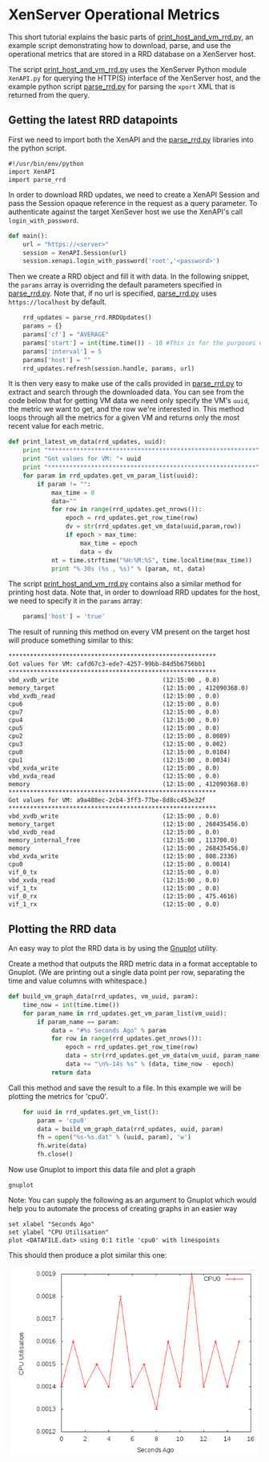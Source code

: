 # XenServer Operational Metrics

This short tutorial explains the basic parts of [print_host_and_vm_rrd.py](print_host_and_vm_rrd.py), an example script demonstrating how to download, parse, and use the operational metrics that are stored in a RRD database on a XenServer host.

The script [print_host_and_vm_rrd.py](print_host_and_vm_rrd.py) uses the XenServer Python module `XenAPI.py` for querying the HTTP(S) interface of the XenServer host, and the example python script [parse_rrd.py](parse_rrd.py) for parsing the `xport` XML that is returned from the query.

## Getting the latest RRD datapoints

First we need to import both the XenAPI and the [parse_rrd.py](parse_rrd.py) libraries into the python script.

```shell
#!/usr/bin/env/python
import XenAPI
import parse_rrd
```

In order to download RRD updates, we need to create a XenAPI Session and pass the Session opaque reference in the request as a query parameter. To authenticate against the target XenSever host we use the XenAPI's call `login_with_password`.

```python
def main():
    url = "https://<server>"
    session = XenAPI.Session(url)
    session.xenapi.login_with_password('root','<password>')
```

Then we create a RRD object and fill it with data. In the following snippet, the `params` array is overriding the default parameters specified in [parse_rrd.py](parse_rrd.py). Note that, if no url is specified, [parse_rrd.py](parse_rrd.py) uses `https://localhost` by default.

```python
    rrd_updates = parse_rrd.RRDUpdates()
    params = {}
    params['cf'] = "AVERAGE"
    params['start'] = int(time.time()) - 10 #This is for the purposes of this tutorial
    params['interval'] = 5
    params['host'] = ""
    rrd_updates.refresh(session.handle, params, url)
```

It is then very easy to make use of the calls provided in [parse_rrd.py](parse_rrd.py) to extract and search through the downloaded data. You can see from the code below that for getting VM data we need only specify the VM's `uuid`, the metric we want to get, and the row we're interested in. This method loops through all the metrics for a given VM and returns only the most recent value for each metric.

```python
def print_latest_vm_data(rrd_updates, uuid):
    print "**********************************************************"
    print "Got values for VM: "+ uuid
    print "**********************************************************"
    for param in rrd_updates.get_vm_param_list(uuid):
        if param != "":
            max_time = 0
            data=""
            for row in range(rrd_updates.get_nrows()):
                epoch = rrd_updates.get_row_time(row)
                dv = str(rrd_updates.get_vm_data(uuid,param,row))
                if epoch > max_time:
                    max_time = epoch
                    data = dv
            nt = time.strftime("%H:%M:%S", time.localtime(max_time))
            print "%-30s (%s , %s)" % (param, nt, data)
```

The script [print_host_and_vm_rrd.py](print_host_and_vm_rrd.py) contains also a similar method for printing host data. Note that, in order to download RRD updates for the host, we need to specify it in the `params` array:

```python
    params['host'] = 'true'
```

The result of running this method on every VM present on the target host will produce something similar to this:

```
**********************************************************
Got values for VM: cafd67c3-ede7-4257-99bb-84d5b6756bb1
**********************************************************
vbd_xvdb_write                             (12:15:00 , 0.0)
memory_target                              (12:15:00 , 412090368.0)
vbd_xvdb_read                              (12:15:00 , 0.0)
cpu6                                       (12:15:00 , 0.0)
cpu7                                       (12:15:00 , 0.0)
cpu4                                       (12:15:00 , 0.0)
cpu5                                       (12:15:00 , 0.0)
cpu2                                       (12:15:00 , 0.0089)
cpu3                                       (12:15:00 , 0.002)
cpu0                                       (12:15:00 , 0.0104)
cpu1                                       (12:15:00 , 0.0034)
vbd_xvda_write                             (12:15:00 , 0.0)
vbd_xvda_read                              (12:15:00 , 0.0)
memory                                     (12:15:00 , 412090368.0)
**********************************************************
Got values for VM: a9a488ec-2cb4-3ff3-77be-8d8cc453e32f
**********************************************************
vbd_xvdb_write                             (12:15:00 , 0.0)
memory_target                              (12:15:00 , 268435456.0)
vbd_xvdb_read                              (12:15:00 , 0.0)
memory_internal_free                       (12:15:00 , 113700.0)
memory                                     (12:15:00 , 268435456.0)
vbd_xvda_write                             (12:15:00 , 808.2336)
cpu0                                       (12:15:00 , 0.0014)
vif_0_tx                                   (12:15:00 , 0.0)
vbd_xvda_read                              (12:15:00 , 0.0)
vif_1_tx                                   (12:15:00 , 0.0)
vif_0_rx                                   (12:15:00 , 475.4616)
vif_1_rx                                   (12:15:00 , 0.0)
```

## Plotting the RRD data

An easy way to plot the RRD data is by using the [Gnuplot](http://www.gnuplot.info/) utility.

Create a method that outputs the RRD metric data in a format acceptable to Gnuplot. (We are printing out a single data point per row, separating the time and value columns with whitespace.)

```python
def build_vm_graph_data(rrd_updates, vm_uuid, param):
    time_now = int(time.time())
    for param_name in rrd_updates.get_vm_param_list(vm_uuid):
        if param_name == param:
            data = "#%s Seconds Ago" % param
            for row in range(rrd_updates.get_nrows()):
                epoch = rrd_updates.get_row_time(row)
                data = str(rrd_updates.get_vm_data(vm_uuid, param_name, row))
                data += "\n%-14s %s" % (data, time_now - epoch)
            return data
```

Call this method and save the result to a file. In this example we will be plotting the metrics for 'cpu0'.

```python
    for uuid in rrd_updates.get_vm_list():
        param = 'cpu0'
        data = build_vm_graph_data(rrd_updates, uuid, param)
        fh = open("%s-%s.dat" % (uuid, param), 'w')
        fh.write(data)
        fh.close()
```

Now use Gnuplot to import this data file and plot a graph

```shell
gnuplot
```

Note: You can supply the following as an argument to Gnuplot which would help you to automate the process of creating graphs in an easier way

```shell
set xlabel "Seconds Ago"
set ylabel "CPU Utilisation"
plot <DATAFILE.dat> using 0:1 title 'cpu0' with linespoints
```

This should then produce a plot similar this one:

![RRD plot](/misc/media/rrd_plot.png)